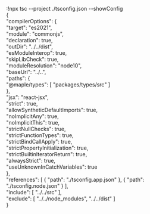 :!npx tsc --project ./tsconfig.json --showConfig  
{  
 "compilerOptions": {  
 "target": "es2021",  
 "module": "commonjs",  
 "declaration": true,  
 "outDir": "../../dist",  
 "esModuleInterop": true,  
 "skipLibCheck": true,  
 "moduleResolution": "node10",  
 "baseUrl": "../..",  
 "paths": {  
 "@maple/types": [
 "packages/types/src"
 ]  
 },  
 "jsx": "react-jsx",  
 "strict": true,  
 "allowSyntheticDefaultImports": true,  
 "noImplicitAny": true,  
 "noImplicitThis": true,  
 "strictNullChecks": true,  
 "strictFunctionTypes": true,  
 "strictBindCallApply": true,  
 "strictPropertyInitialization": true,  
 "strictBuiltinIteratorReturn": true,  
 "alwaysStrict": true,  
 "useUnknownInCatchVariables": true  
 },  
 "references": [
 {
 "path": "./tsconfig.app.json"
 },
 {
 "path": "./tsconfig.node.json"
 }
 ],  
 "include": [
 "../../src"
 ],  
 "exclude": [
 "../../node_modules",
 "../../dist"
 ]  
}
